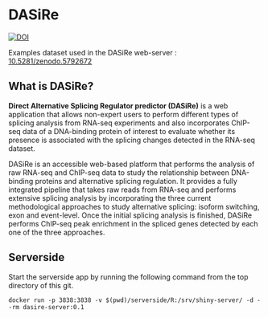 # DASiRe

[![DOI](https://zenodo.org/badge/DOI/10.5281/zenodo.5792672.svg)](https://doi.org/10.5281/zenodo.5792672)

Examples dataset used in the DASiRe web-server : [10.5281/zenodo.5792672](https://zenodo.org/record/5792672)

## What is DASiRe?

**Direct Alternative Splicing Regulator predictor (DASiRe)** is a web application that allows non-expert users to perform different types of splicing analysis from RNA-seq experiments and also incorporates ChIP-seq data of a DNA-binding protein of interest to evaluate whether its presence is associated with the splicing changes detected in the RNA-seq dataset. 

DASiRe is an accessible web-based platform that performs the analysis of raw RNA-seq and ChIP-seq data to study the relationship between DNA-binding proteins and alternative splicing regulation. It provides a fully integrated pipeline that takes raw reads from RNA-seq and performs extensive splicing analysis by incorporating the three current methodological approaches to study alternative splicing: isoform switching, exon and event-level. Once the initial splicing analysis is finished, DASiRe performs ChIP-seq peak enrichment in the spliced genes detected by each one of the three approaches. 

## Serverside
Start the serverside app by running the following command from the top directory of this git.

`docker run -p 3838:3838 -v $(pwd)/serverside/R:/srv/shiny-server/ -d --rm dasire-server:0.1`
